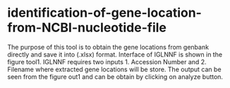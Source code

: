 # identification-of-gene-location-from-NCBI-nucleotide-file
The purpose of this tool is to obtain the gene locations from genbank directly and save it into (.xlsx) format. Interface of IGLNNF is shown in the figure tool1. IGLNNF requires two inputs 1. Accession Number and 2. Filename where extracted gene locations will be store. The output can be seen from the figure out1 and can be obtain by clicking on analyze button. 

